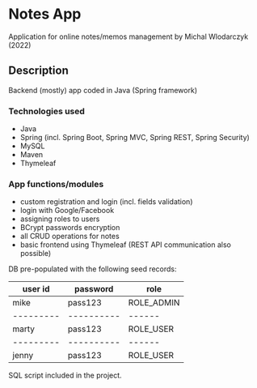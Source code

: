 # Notes App

Application for online notes/memos management
by Michal Wlodarczyk (2022)

## Description
Backend (mostly) app coded in Java (Spring framework)

### Technologies used
- Java
- Spring (incl. Spring Boot, Spring MVC, Spring REST, Spring Security)
- MySQL
- Maven
- Thymeleaf

### App functions/modules
- custom registration and login (incl. fields validation)
- login with Google/Facebook
- assigning roles to users
- BCrypt passwords encryption
- all CRUD operations for notes
- basic frontend using Thymeleaf (REST API communication also possible)

DB pre-populated with the following seed records:

| user id | password | role |
|---------|----------|------|
| mike    | pass123  | ROLE_ADMIN |
|---------|----------|------|
| marty   | pass123  | ROLE_USER |
|---------|----------|------|
| jenny   | pass123  | ROLE_USER |

SQL script included in the project.
